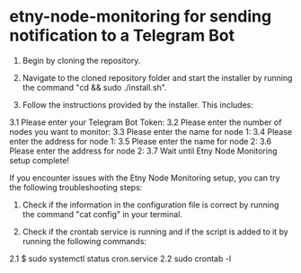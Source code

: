 # etny-node-monitoring for sending notification to a Telegram Bot

1.	Begin by cloning the repository.

2.	Navigate to the cloned repository folder and start the installer by running the command "cd && sudo ./install.sh".

3.	Follow the instructions provided by the installer. This includes:

3.1	Please enter your Telegram Bot Token:
3.2	Please enter the number of nodes you want to monitor:
3.3	Please enter the name for node 1:
3.4	Please enter the address for node 1:
3.5	Please enter the name for node 2:
3.6	Please enter the address for node 2:
3.7	Wait until Etny Node Monitoring setup complete!

If you encounter issues with the Etny Node Monitoring setup, you can try the following troubleshooting steps:

1.	Check if the information in the configuration file is correct by running the command "cat config" in your terminal. 

2.	Check if the crontab service is running and if the script is added to it by running the following commands:

2.1 $ sudo systemctl status cron.service
      2.2	sudo crontab -l

